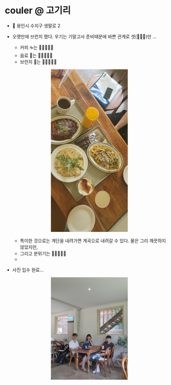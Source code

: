# couler @ 고기리

- 🚗 용인시 수지구 생말로 2  
  
- 오랫만에 브런치 했다. 우기는 기말고사 준비때문에 바쁜 관계로 셋(👨‍👩‍👦)만 ...  
  + 커피 ☕는 💙💙💙🤍🤍  
  + 음료 🥛는 💙💙💙💙🤍  
  + 브런치 🍝는 💙💙💙💙🤍

  <p align="center">
  <img src="/images/240609_couler_001.jpg.jpg" width="50%" height="50%">
  </p>

  + 특이한 것으로는 계단을 내려가면 계곡으로 내려갈 수 있다. 물은 그리 깨끗하지 않았지만,   
  + 그리고 분위기는 💙💙💙💙🤍
  + 
- 사진 입수 완료...

  <p align="center">
  <img src="/images/240609_couler_005.jpg" width="50%" height="50%">
  </p>

